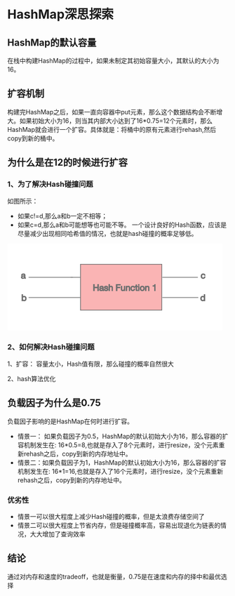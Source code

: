 # HashMap深思探索

## HashMap的默认容量

在栈中构建HashMap的过程中，如果未制定其初始容量大小，其默认的大小为16。

## 扩容机制

构建完HashMap之后，如果一直向容器中put元素，那么这个数据结构会不断增大。如果初始大小为16，则当其内部大小达到了16*0.75=12个元素时，那么HashMap就会进行一个扩容。具体就是：将桶中的原有元素进行rehash,然后copy到新的桶中。

## 为什么是在12的时候进行扩容

### 1、为了解决Hash碰撞问题

如图所示：
- 如果c!=d,那么a和b一定不相等；
- 如果c=d,那么a和b可能想等也可能不等。
一个设计良好的Hash函数，应该是尽量减少出现相同哈希值的情况，也就是hash碰撞的概率足够低。

![hashfunction](./../imgs/hashfunction.png)

### 2、如何解决Hash碰撞问题

1、扩容： 容量太小，Hash值有限，那么碰撞的概率自然很大

2、hash算法优化

## 负载因子为什么是0.75

负载因子影响的是HashMap在何时进行扩容。
- 情景一： 如果负载因子为0.5，HashMap的默认初始大小为16，那么容器的扩容机制发生在: 16*0.5=8,也就是存入了8个元素时，进行resize，没个元素重新rehash之后，copy到新的内存地址中。
- 情景二：如果负载因子为1，HashMap的默认初始大小为16，那么容器的扩容机制发生在: 16*1=16,也就是存入了16个元素时，进行resize，没个元素重新rehash之后，copy到新的内存地址中。

### 优劣性

- 情景一可以很大程度上减少Hash碰撞的概率，但是太浪费存储空间了
- 情景二可以很大程度上节省内存，但是碰撞概率高，容易出现退化为链表的情况，大大增加了查询效率

## 结论

通过对内存和速度的tradeoff，也就是衡量，0.75是在速度和内存的择中和最优选择